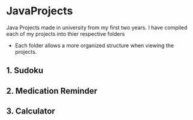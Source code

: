 # JavaProjects
Java Projects made in university from my first two years. I have compiled each of my projects into thier respective folders
- Each folder allows a more organized structure when viewing the projects.
## 1. Sudoku
## 2. Medication Reminder
## 3. Calculator
